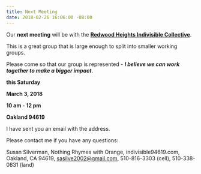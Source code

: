 ```yaml
---
title: Next Meeting
date: 2018-02-26 16:06:00 -08:00
---
```


Our **next meeting** will be with the [**Redwood Heights Indivisible Collective**](https://www.facebook.com/pg/rhindivisiblec/about/?ref=page_internal).  

This is a great group that is large enough to split into smaller working groups.  

Please come so that our group is represented - ***I believe we can work together to make a bigger impact***.

**this Saturday**

**March 3, 2018**

**10 am - 12 pm**

**Oakland 94619**
  

I have sent you an email with the address.

Please contact me if you have any questions:

Susan Silverman,
Nothing Rhymes with Orange,
indivisible94619.com,
Oakland, CA 94619,
sasilve2002@gmail.com,
510-816-3303 (cell),
510-338-0831 (land) 





